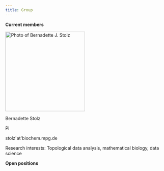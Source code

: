 ```yaml
---
title: Group
---
```


**Current members**

<img src="/images/group_fotos/Stolz_lowRes.jpg" alt="Photo of Bernadette J. Stolz" width="250" />

Bernadette Stolz

PI

stolz'at'biochem.mpg.de

Research interests: Topological data analysis, mathematical biology, data science


**Open positions**
